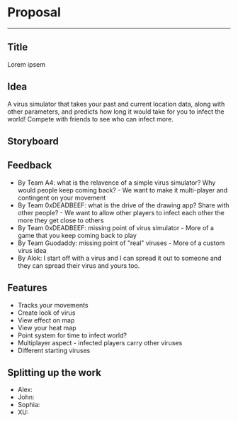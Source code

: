 # Proposal
---
## Title
Lorem ipsem

## Idea
A virus simulator that takes your past and current location data, along with other parameters, and predicts how long it would take for you to infect the world!  Compete with friends to see who can infect more.

## Storyboard

## Feedback
* By Team A4: what is the relavence of a simple virus simulator?  Why would people keep coming back? - We want to make it multi-player and contingent on your movement
* By Team 0xDEADBEEF: what is the drive of the drawing app?  Share with other people? - We want to allow other players to infect each other the more they get close to others
* By Team 0xDEADBEEF: missing point of virus simulator - More of a game that you keep coming back to play
* By Team Guodaddy: missing point of "real" viruses - More of a custom virus idea
* By Alok: I start off with a virus and I can spread it out to someone and they can spread their virus and yours too.

## Features
* Tracks your movements
* Create look of virus
* View effect on map
* View your heat map
* Point system for time to infect world?
* Multiplayer aspect - infected players carry other viruses
* Different starting viruses

## Splitting up the work
* Alex:
* John:
* Sophia:
* XU:
